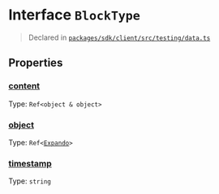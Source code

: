 # Interface `BlockType`
> Declared in [`packages/sdk/client/src/testing/data.ts`]()


## Properties
### [content](https://github.com/dxos/dxos/blob/56c97ac85/packages/sdk/client/src/testing/data.ts#L33)
Type: <code>Ref&lt;object & object&gt;</code>



### [object](https://github.com/dxos/dxos/blob/56c97ac85/packages/sdk/client/src/testing/data.ts#L34)
Type: <code>Ref&lt;[Expando](/api/@dxos/client/interfaces/Expando)&gt;</code>



### [timestamp](https://github.com/dxos/dxos/blob/56c97ac85/packages/sdk/client/src/testing/data.ts#L32)
Type: <code>string</code>



    
